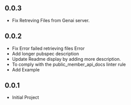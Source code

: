 ## 0.0.3

* Fix Retreving Files from Genai server.

## 0.0.2

* Fix Error failed retrieving files Error
* Add longer pubspec description
* Update Readme display by adding more description.
* To comply with the public_member_api_docs linter rule
* Add Example

## 0.0.1

* Initial Project
